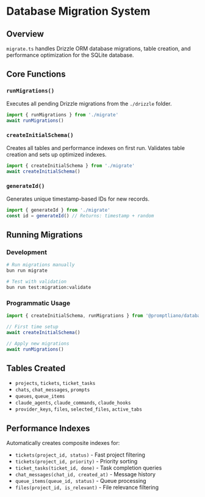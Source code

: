 # Database Migration System

## Overview
`migrate.ts` handles Drizzle ORM database migrations, table creation, and performance optimization for the SQLite database.

## Core Functions

### `runMigrations()`
Executes all pending Drizzle migrations from the `./drizzle` folder.

```typescript
import { runMigrations } from './migrate'
await runMigrations()
```

### `createInitialSchema()`
Creates all tables and performance indexes on first run. Validates table creation and sets up optimized indexes.

```typescript
import { createInitialSchema } from './migrate'
await createInitialSchema()
```

### `generateId()`
Generates unique timestamp-based IDs for new records.

```typescript
import { generateId } from './migrate'
const id = generateId() // Returns: timestamp + random
```

## Running Migrations

### Development
```bash
# Run migrations manually
bun run migrate

# Test with validation
bun run test:migration:validate
```

### Programmatic Usage
```typescript
import { createInitialSchema, runMigrations } from '@promptliano/database/migrations/migrate'

// First time setup
await createInitialSchema()

// Apply new migrations
await runMigrations()
```

## Tables Created
- `projects`, `tickets`, `ticket_tasks`
- `chats`, `chat_messages`, `prompts`
- `queues`, `queue_items`
- `claude_agents`, `claude_commands`, `claude_hooks`
- `provider_keys`, `files`, `selected_files`, `active_tabs`

## Performance Indexes
Automatically creates composite indexes for:
- `tickets(project_id, status)` - Fast project filtering
- `tickets(project_id, priority)` - Priority sorting
- `ticket_tasks(ticket_id, done)` - Task completion queries
- `chat_messages(chat_id, created_at)` - Message history
- `queue_items(queue_id, status)` - Queue processing
- `files(project_id, is_relevant)` - File relevance filtering